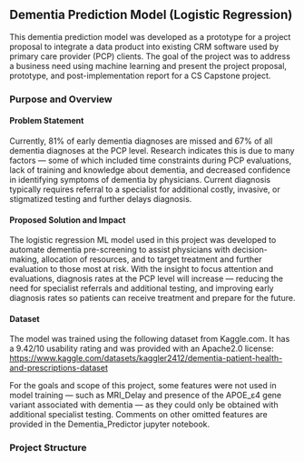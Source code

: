 ## Dementia Prediction Model (Logistic Regression)
This dementia prediction model was developed as a prototype for a project proposal to integrate 
a data product into existing CRM software used by primary care provider (PCP) clients. The goal 
of the project was to address a business need using machine learning and present the project proposal, 
prototype, and post-implementation report for a CS Capstone project. 

### Purpose and Overview

#### Problem Statement
Currently, 81% of early dementia diagnoses are missed and 67% of all dementia diagnoses at the PCP 
level. Research indicates this is due to many factors — some of which included time constraints 
during PCP evaluations, lack of training and knowledge about dementia, and decreased confidence in 
identifying symptoms of dementia by physicians. Current diagnosis typically requires referral to a 
specialist for additional costly, invasive, or stigmatized testing and further delays diagnosis. 

#### Proposed Solution and Impact 
The logistic regression ML model used in this project was developed to automate dementia pre-screening 
to assist physicians with decision-making, allocation of resources, and to target treatment and further 
evaluation to those most at risk. With the insight to focus attention and evaluations, diagnosis rates 
at the PCP level will increase — reducing the need for specialist referrals and additional testing, 
and improving early diagnosis rates so patients can receive treatment and prepare for the future. 

#### Dataset  
The model was trained using the following dataset from Kaggle.com. It has a 9.42/10 usability rating and was 
provided with an Apache2.0 license: 
https://www.kaggle.com/datasets/kaggler2412/dementia-patient-health-and-prescriptions-dataset

For the goals and scope of this project, some features were not used in model training — such as MRI_Delay and 
presence of the APOE_ε4 gene variant associated with dementia — as they could only be obtained with additional 
specialist testing. Comments on other omitted features are provided in the Dementia_Predictor jupyter notebook. 

### Project Structure

